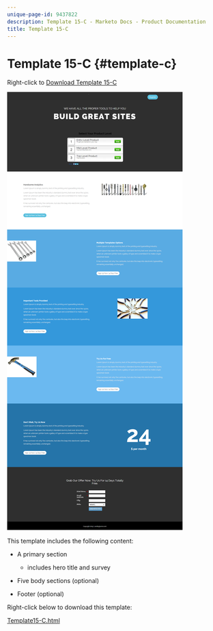 ```yaml
---
unique-page-id: 9437822
description: Template 15-C - Marketo Docs - Product Documentation
title: Template 15-C
---
```


# Template 15-C {#template-c}

Right-click to [Download Template 15-C](http://docs.marketo.com/download/attachments/9437822/template-15c.html?version=1&modificationdate=1438980471000&api=v2)

![](assets/image2015-8-13-13-3a40-3a23.png)

This template includes the following content:

* A primary section

    * includes hero title and survey

* Five body sections (optional)
* Footer (optional)

Right-click below to download this template:

[Template15-C.html](http://docs.marketo.com/download/attachments/9437822/template-15c.html?version=1&modificationdate=1438980471000&api=v2)
